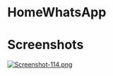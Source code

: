 # HomeWhatsApp

# Screenshots

[![Screenshot-114.png](https://i.postimg.cc/yNC6s4fs/Screenshot-114.png)](https://postimg.cc/bZLf9McB)
